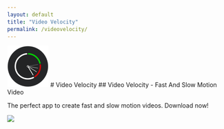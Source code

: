 ```yaml
---
layout: default
title: "Video Velocity"
permalink: /videovelocity/
---
```


<img class="app-icon" src="/images/videovelocity-icon.png"/>
# Video Velocity
## Video Velocity - Fast And Slow Motion Video

The perfect app to create fast and slow motion videos. Download now!

<div><a class="app-link" id="googleLink" href="https://play.google.com/store/apps/details?id=com.wallisonfx.videovelocity"><img class="app-icon" src="/images/badgegoogleplay.png"/></a></div>
